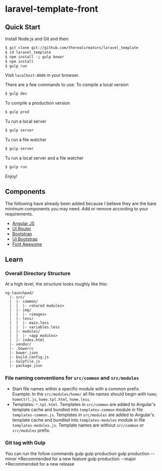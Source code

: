 # laravel-template-front


## Quick Start

Install Node.js and Git and then:

```sh
$ git clone git://github.com/therealcreators/laravel_template
$ cd laravel_template
$ npm install -g gulp bower
$ npm install
$ gulp run
```

Visit `localhost:8000` in your browser.

There are a few commands to use:
To compile a local version
```sh
$ gulp dev
```
To compile a production version
```sh
$ gulp prod
```
Tu run a local server
```sh
$ gulp server
```
Tu run a file watcher
```sh
$ gulp server
```
Tu run a local server and a file watcher
```sh
$ gulp run
```
Enjoy!

## Components

The following have already been added because I believe they are the bare
minimum components you may need. Add or remove according to your requirements.

* [Angular JS](http://angularjs.org)
* [UI Router](https://github.com/angular-ui/ui-router)
* [Bootstrap](http://getbootstrap.com/)
* [UI Bootstrap](http://angular-ui.github.io/bootstrap)
* [Font Awesome](http://fontawesome.io)

## Learn

### Overall Directory Structure

At a high level, the structure looks roughly like this:

```
ng-launchpad/
  |- src/
  |  |- common/
  |  |  |- <shared modules>
  |  |- img/
  |  |  |- <images>
  |  |- less/
  |  |  |- main.less
  |  |  |- variables.less
  |  |- modules/
  |  |  |- <app modules>
  |  |- index.html
  |- vendor/
  |- .bowerrc
  |- bower.json
  |- build.config.js
  |- Gulpfile.js
  |- package.json
```

### File naming conventions for `src/common` and `src/modules`

* Start file names within a specific module with a common prefix.
  Example: In the `src/modules/home/` all file names should begin with `home`;
  `homeCtrl.js`, `home.tpl.html`, `home.less`.
* Templates: `*.tpl.html`.
  Templates in `src/common` are added to Angular's template cache and
  bundled into `templates-common` module in file `templates-common.js`.
  Templates in `src/modules` are added to Angular's template cache and
  bundled into `templates-modules` module in file `templates-modules.js`.
  Template names are without `src/common` or `src/modules` prefix.

### Git tag with Gulp
You can run the follow commands
gulp
gulp production
gulp production  --minor *Recommended for a new feature
gulp production --major *Recommended for a new release